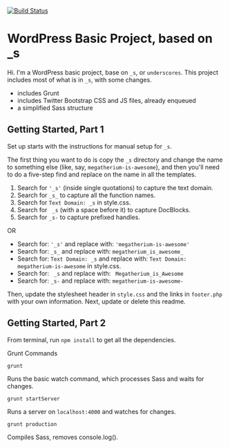 [![Build Status](https://travis-ci.org/Automattic/_s.svg?branch=master)](https://travis-ci.org/Automattic/_s)

WordPress Basic Project, based on _s
===

Hi. I'm a WordPress basic project, base on `_s`, or `underscores`.  This project includes most of what is in `_s`, with some changes.

* includes Grunt
* includes Twitter Bootstrap CSS and JS files, already enqueued
* a simplified Sass structure

Getting Started, Part 1
---------------

Set up starts with the instructions for manual setup for `_s`.

The first thing you want to do is copy the `_s` directory and change the name to something else (like, say, `megatherium-is-awesome`), and then you'll need to do a five-step find and replace on the name in all the templates.

1. Search for `'_s'` (inside single quotations) to capture the text domain.
2. Search for `_s_` to capture all the function names.
3. Search for `Text Domain: _s` in style.css.
4. Search for <code>&nbsp;_s</code> (with a space before it) to capture DocBlocks.
5. Search for `_s-` to capture prefixed handles.

OR

* Search for: `'_s'` and replace with: `'megatherium-is-awesome'`
* Search for: `_s_` and replace with: `megatherium_is_awesome_`
* Search for: `Text Domain: _s` and replace with: `Text Domain: megatherium-is-awesome` in style.css.
* Search for: <code>&nbsp;_s</code> and replace with: <code>&nbsp;Megatherium_is_Awesome</code>
* Search for: `_s-` and replace with: `megatherium-is-awesome-`

Then, update the stylesheet header in `style.css` and the links in `footer.php` with your own information. Next, update or delete this readme.

Getting Started, Part 2
------------------

From terminal, run `npm install` to get all the dependencies.

Grunt Commands

`grunt`

Runs the basic watch command, which processes Sass and waits for changes.

`grunt startServer`

Runs a server on `localhost:4000` and watches for changes.

`grunt production`

Compiles Sass, removes console.log().
